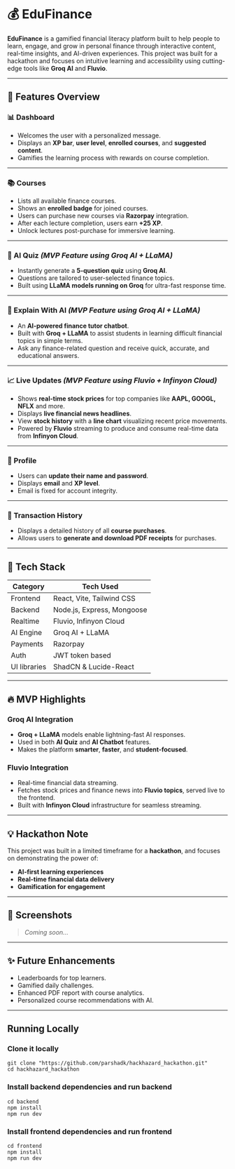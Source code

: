 # 💰 EduFinance

**EduFinance** is a gamified financial literacy platform built to help people to learn, engage, and grow in personal finance through interactive content, real-time insights, and AI-driven experiences. This project was built for a hackathon and focuses on intuitive learning and accessibility using cutting-edge tools like **Groq AI** and **Fluvio**.

---

## 🚀 Features Overview

### 📊 Dashboard
- Welcomes the user with a personalized message.
- Displays an **XP bar**, **user level**, **enrolled courses**, and **suggested content**.
- Gamifies the learning process with rewards on course completion.

---

### 📚 Courses
- Lists all available finance courses.
- Shows an **enrolled badge** for joined courses.
- Users can purchase new courses via **Razorpay** integration.
- After each lecture completion, users earn **+25 XP**.
- Unlock lectures post-purchase for immersive learning.

---

### 🤖 AI Quiz *(MVP Feature using Groq AI + LLaMA)*
- Instantly generate a **5-question quiz** using **Groq AI**.
- Questions are tailored to user-selected finance topics.
- Built using **LLaMA models running on Groq** for ultra-fast response time.

---

### 🧠 Explain With AI *(MVP Feature using Groq AI + LLaMA)*
- An **AI-powered finance tutor chatbot**.
- Built with **Groq + LLaMA** to assist students in learning difficult financial topics in simple terms.
- Ask any finance-related question and receive quick, accurate, and educational answers.

---

### 📈 Live Updates *(MVP Feature using Fluvio + Infinyon Cloud)*
- Shows **real-time stock prices** for top companies like **AAPL, GOOGL, NFLX** and more.
- Displays **live financial news headlines**.
- View **stock history** with a **line chart** visualizing recent price movements.
- Powered by **Fluvio** streaming to produce and consume real-time data from **Infinyon Cloud**.

---

### 👤 Profile
- Users can **update their name and password**.
- Displays **email** and **XP level**.
- Email is fixed for account integrity.

---

### 📄 Transaction History
- Displays a detailed history of all **course purchases**.
- Allows users to **generate and download PDF receipts** for purchases.

---

## 🔧 Tech Stack

| Category       | Tech Used                          |
|-------------   |------------------------------------|
| Frontend       | React, Vite, Tailwind CSS          |
| Backend        | Node.js, Express, Mongoose         |
| Realtime       | Fluvio, Infinyon Cloud             |
| AI Engine      | Groq AI + LLaMA                    |
| Payments       | Razorpay                           |
| Auth           | JWT token based                    |
| UI libraries   | ShadCN & Lucide-React              | 

---

## 🔥 MVP Highlights

### Groq AI Integration
- **Groq + LLaMA** models enable lightning-fast AI responses.
- Used in both **AI Quiz** and **AI Chatbot** features.
- Makes the platform **smarter**, **faster**, and **student-focused**.

### Fluvio Integration
- Real-time financial data streaming.
- Fetches stock prices and finance news into **Fluvio topics**, served live to the frontend.
- Built with **Infinyon Cloud** infrastructure for seamless streaming.

---

## 💡 Hackathon Note

This project was built in a limited timeframe for a **hackathon**, and focuses on demonstrating the power of:
- **AI-first learning experiences**
- **Real-time financial data delivery**
- **Gamification for engagement**

---

## 📸 Screenshots

> _Coming soon..._

---

## ✨ Future Enhancements
- Leaderboards for top learners.
- Gamified daily challenges.
- Enhanced PDF report with course analytics.
- Personalized course recommendations with AI.

---


##  Running Locally
### Clone it locally
```
git clone "https://github.com/parshadk/hackhazard_hackathon.git"
cd hackhazard_hackathon
```
### Install backend dependencies and run backend
```
cd backend
npm install
npm run dev
```
### Install frontend dependencies and run frontend
```
cd frontend
npm install
npm run dev
```
